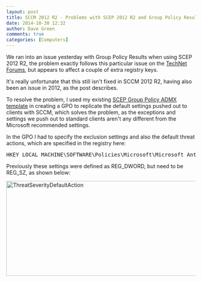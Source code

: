 ```yaml
---
layout: post
title: SCCM 2012 R2 - Problems with SCEP 2012 R2 and Group Policy Results
date: 2014-10-30 12:32
author: Dave Green
comments: true
categories: [Computers]
---
```

We ran into an issue yesterday with Group Policy Results when using SCEP 2012 R2, the problem exactly follows this particular issue on the [TechNet Forums](https://social.technet.microsoft.com/Forums/en-US/651e9006-adb8-4eb4-ac65-141765d235f0/system-center-endpoint-and-group-policy-results?forum=configmanagergeneral), but appears to affect a couple of extra registry keys.

It's really unfortunate that this still isn't fixed in SCCM 2012 R2, having also been an issue in 2012, as the post describes.

To resolve the problem, I used my existing [SCEP Group Policy ADMX template](https://github.com/davegreen/miscellaneous/tree/master/CustomADMX) in creating a GPO to replicate the default settings pushed out to clients with SCCM, which solves the problem, as the exceptions and settings we push out to standard clients aren't any different from the Microsoft recommended settings.

In the GPO I had to specify the exclusion settings and also the default threat actions, which are specified in the registry here:
<pre>HKEY_LOCAL_MACHINE\SOFTWARE\Policies\Microsoft\Microsoft Antimalware\Threats\ThreatSeverityDefaultAction</pre>
Previously these settings were defined as REG_DWORD, but need to be REG_SZ, as shown below:

[<img class="alignnone size-full wp-image-1401" src="http://tookitaway.co.uk/wp-content/uploads/2014/10/ThreatSeverityDefaultAction.png" alt="ThreatSeverityDefaultAction" width="748" height="252" />](http://tookitaway.co.uk/wp-content/uploads/2014/10/ThreatSeverityDefaultAction.png)
